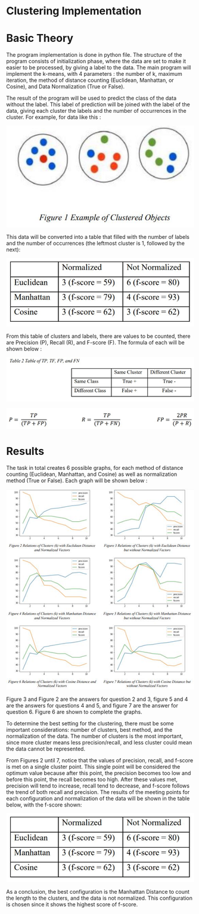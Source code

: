 # Clustering Implementation

# Basic Theory

The program implementation is done in python file. The structure of the program consists of initialization phase, where the data are set to make it easier to be processed, by giving a label to the data. The main program will implement the k-means, with 4 parameters : the number of k, maximum iteration, the method of distance counting (Euclidean, Manhattan, or Cosine), and Data Normalization (True or False).

The result of the program will be used to predict the class of the data without the label. This label of prediction will be joined with the label of the data, giving each cluster the labels and the number of occurrences in the cluster. For example, for data like this :

  ![ClusteredObject](https://github.com/tefohulu/clustering-implementation/blob/main/Example%20of%20clustered%20object.JPG)

This data will be converted into a table that filled with the number of labels and the number of occurrences (the leftmost cluster is 1, followed by the next):

  ![ClusteredTable](https://github.com/tefohulu/clustering-implementation/blob/main/tabel%20gatau%20apaan.JPG)

From this table of clusters and labels, there are values to be counted, there are Precision (P), Recall (R), and F-score (F). The formula of each will be shown below :

  ![TableofLabel](https://github.com/tefohulu/clustering-implementation/blob/main/table%20of%20tp%2C%20tf%2C%20fp%2C%20and%20fn.JPG)
  
  ![FormulaofLabel](https://github.com/tefohulu/clustering-implementation/blob/main/rumus.JPG)

# Results

The task in total creates 6 possible graphs, for each method of distance counting (Euclidean, Manhattan, and Cosine) as well as normalization method (True or False). Each graph will be shown below :

  ![Results](https://github.com/tefohulu/clustering-implementation/blob/main/grafik.JPG)

Figure 3 and Figure 2 are the answers for question 2 and 3, figure 5 and 4 are the answers for questions 4 and 5, and figure 7 are the answer for question 6. Figure 6 are shown to complete the graphs.

To determine the best setting for the clustering, there must be some important considerations: number of clusters, best method, and the normalization of the data. The number of clusters is the most important, since more cluster means less precision/recall, and less cluster could mean the data cannot be represented.

From Figures 2 until 7, notice that the values of precision, recall, and f-score is met on a single cluster point. This single point will be considered the optimum value because after this point, the precision becomes too low and before this point, the recall becomes too high. After these values met, precision will tend to increase, recall tend to decrease, and f-score follows the trend of both recall and precision. The results of the meeting points for each configuration and normalization of the data will be shown in the table below, with the f-score shown:

  ![F1Score](https://github.com/tefohulu/clustering-implementation/blob/main/tabel%20gatau%20apaan.JPG)

As a conclusion, the best configuration is the Manhattan Distance to count the length to the clusters, and the data is not normalized. This configuration is chosen since it shows the highest score of f-score.
